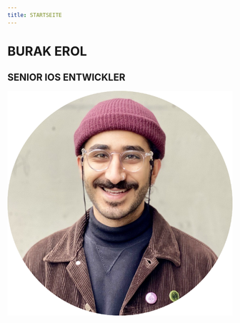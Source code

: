 ```yaml
---
title: STARTSEITE
---
```


<div class="wrapper-home">
    <h1>BURAK EROL</h1>
    <h2>SENIOR IOS ENTWICKLER</h2>
    <img src="/resources/burakerol.png" class="burakerol-image"/>
</div>
<footer id="year"></footer>
<script src="/resources/setYear.js"></script>
